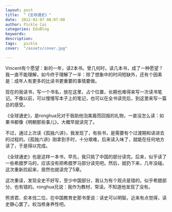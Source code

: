 ```yaml
---
layout: post  
title:  "《全球通史》"
date:  2012-02-07 08:07:00
author: Pickle Cai  
categories: EduBlog  
keywords: 
description:   
tags:	pickle   
cover:  "/assets/cover.jpg"  

---
```


 Vincent有个愿望：新的一年，读2本书。曾几何时，读几本书，成了一种愿望？我一直不能理解，如今终于理解了一半：除了想象中的时间短缺外，还有个因素是：成年人有更多的比读书更重要的事情要做。

现在的我读书，写一个书名，放在这里，占个位置，长期也难得来写一次读书笔记。不像以前，可以慢慢写本子上的笔记，也可以在全书读完后，到这里来写一篇总的感受。

《全球通史》，是ronghua兄对于我助他泡美眉而回报的礼物，一直没怎么读：如果书都像《明朝那些事儿》，大概早就读完了。

不过，通过上次读《孤独六讲》，我发现了，有些书，是需要有个过渡期和读进去的过程的。《孤独六讲》刚拿到手时，十分艰难，后来读入味了，就能在任何地方读了，于是得以完成。

《全球通史》也是这样一本书，早先，我只挑了中国的部分读完。后来，似乎读了一些希腊罗马的，应该没有把希腊罗马部分读完吧。然后，就扔下来，几年没碰。这次重新捡起来，居然也就读完了5章。

这次重读，发现全史不好写，至少中国部分，我认为有个观点是错的。似乎希腊部分，也有错的。ronghua兄说：我作为教材，常读。不知道他发现了没有。

熊贤君、俞本伐二位，在中国教育史那书里说：读史可以明智。近来有点觉得，读史静心罢了。权当修身养性吧。				

		    
